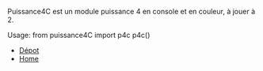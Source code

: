 
Puissance4C est un module puissance 4 en console et en couleur, à jouer à 2.

Usage:
    from puissance4C import p4c
    p4c()
    
- [Dépot](https://gitlab.adullact.net/zenjo/puissance4c/tree/master)
- [Home](https://gitlab.adullact.net/zenjo/puissance4c/wikis/home)



